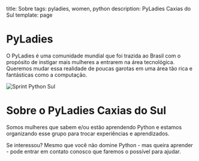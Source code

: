 title: Sobre
tags: pyladies, women, python
description: PyLadies Caxias do Sul
template: page

# PyLadies


O PyLadies é uma comunidade mundial que foi trazida ao Brasil com o propósito de instigar mais mulheres a entrarem na área tecnológica.
Queremos mudar essa realidade de poucas garotas em uma área tão rica e fantásticas como a computação.

![Sprint Python Sul]({filename}/images/pyladies_equals_you.png)

# Sobre o PyLadies Caxias do Sul

Somos mulheres que sabem e/ou estão aprendendo Python e estamos organizando esse grupo para trocar experiências e aprendizados.

Se interessou? Mesmo que você não domine Python - mas queira aprender - pode entrar em contato conosco que faremos o possível para ajudar.
